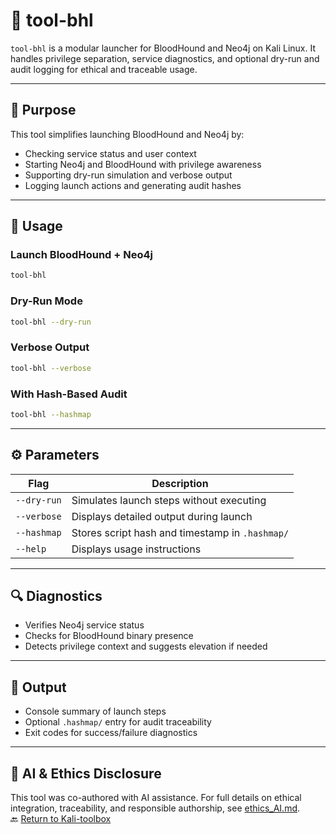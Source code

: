 # 🧠 tool-bhl

`tool-bhl` is a modular launcher for BloodHound and Neo4j on Kali Linux. It handles privilege separation, service diagnostics, and optional dry-run and audit logging for ethical and traceable usage.

---

## 🎯 Purpose

This tool simplifies launching BloodHound and Neo4j by:

- Checking service status and user context
- Starting Neo4j and BloodHound with privilege awareness
- Supporting dry-run simulation and verbose output
- Logging launch actions and generating audit hashes

---

## 🚀 Usage

### Launch BloodHound + Neo4j
```bash
tool-bhl
```

### Dry-Run Mode
```bash
tool-bhl --dry-run
```

### Verbose Output
```bash
tool-bhl --verbose
```

### With Hash-Based Audit
```bash
tool-bhl --hashmap
```

---

## ⚙️ Parameters

| Flag         | Description                                      |
|--------------|--------------------------------------------------|
| `--dry-run`  | Simulates launch steps without executing         |
| `--verbose`  | Displays detailed output during launch           |
| `--hashmap`  | Stores script hash and timestamp in `.hashmap/`  |
| `--help`     | Displays usage instructions                      |

---

## 🔍 Diagnostics

- Verifies Neo4j service status
- Checks for BloodHound binary presence
- Detects privilege context and suggests elevation if needed

---

## 📁 Output

- Console summary of launch steps
- Optional `.hashmap/` entry for audit traceability
- Exit codes for success/failure diagnostics

---

## 🤖 AI & Ethics Disclosure  

This tool was co-authored with AI assistance. For full details on ethical integration, traceability, and responsible authorship, see [ethics_AI.md]([https://mark-a-hamilton.github.io/main/ethics_AI.md](https://github.com/Mark-a-Hamilton/Mark-a-Hamilton.github.io/blob/main/ethics_AI.md)).  
🔙 [Return to Kali-toolbox](https://github.com/Mark-a-Hamilton/kali-toolbox)
